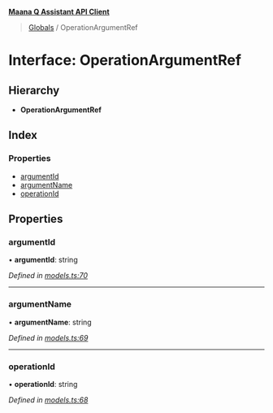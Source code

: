 **[Maana Q Assistant API Client](../README.md)**

> [Globals](../README.md) / OperationArgumentRef

# Interface: OperationArgumentRef

## Hierarchy

* **OperationArgumentRef**

## Index

### Properties

* [argumentId](operationargumentref.md#argumentid)
* [argumentName](operationargumentref.md#argumentname)
* [operationId](operationargumentref.md#operationid)

## Properties

### argumentId

•  **argumentId**: string

*Defined in [models.ts:70](https://github.com/maana-io/q-assistant-client/blob/2b2b176/src/models.ts#L70)*

___

### argumentName

•  **argumentName**: string

*Defined in [models.ts:69](https://github.com/maana-io/q-assistant-client/blob/2b2b176/src/models.ts#L69)*

___

### operationId

•  **operationId**: string

*Defined in [models.ts:68](https://github.com/maana-io/q-assistant-client/blob/2b2b176/src/models.ts#L68)*
